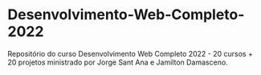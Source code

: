 # Desenvolvimento-Web-Completo-2022
Repositório do curso Desenvolvimento Web Completo 2022 - 20 cursos + 20 projetos ministrado por Jorge Sant Ana e Jamilton Damasceno.
